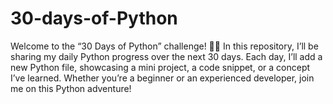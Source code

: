 # 30-days-of-Python
 Welcome to the “30 Days of Python” challenge! 🐍🚀  In this repository, I’ll be sharing my daily Python progress over the next 30 days. Each day, I’ll add a new Python file, showcasing a mini project, a code snippet, or a concept I’ve learned. Whether you’re a beginner or an experienced developer, join me on this Python adventure!
